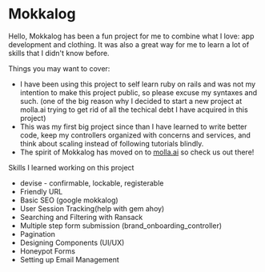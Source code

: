 # Mokkalog

Hello, Mokkalog has been a fun project for me to combine what I love: app development and clothing. It was also a great way for me to learn a lot of skills that I didn't know before. 

Things you may want to cover:

* I have been using this project to self learn ruby on rails and was not my intention to make this project public, so please excuse my syntaxes and such. (one of the big reason why I decided to start a new project at molla.ai trying to get rid of all the techical debt I have acquired in this project)
* This was my first big project since than I have learned to write better code, keep my controllers organized with concerns and services, and think about scaling instead of following tutorials blindly.
* The spirit of Mokkalog has moved on to [molla.ai](https://molla.ai) so check us out there!

Skills I learned working on this project
* devise - confirmable, lockable, registerable
* Friendly URL
* Basic SEO (google mokkalog)
* User Session Tracking(help with gem ahoy)
* Searching and Filtering with Ransack
* Multiple step form submission (brand_onboarding_controller) 
* Pagination 
* Designing Components (UI/UX)
* Honeypot Forms
* Setting up Email Management

